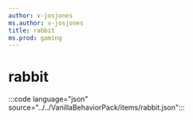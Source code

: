 ```yaml
---
author: v-josjones
ms.author: v-josjones
title: rabbit
ms.prod: gaming
---
```


# rabbit 

:::code language="json" source="../../VanillaBehaviorPack/items/rabbit.json":::